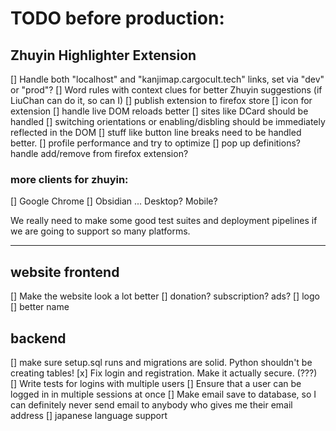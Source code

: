 # TODO before production:

## Zhuyin Highlighter Extension
[] Handle both "localhost" and "kanjimap.cargocult.tech" links, set via "dev" or "prod"?
[] Word rules with context clues for better Zhuyin suggestions (if LiuChan can do it, so can I)
[] publish extension to firefox store
    [] icon for extension
[] handle live DOM reloads better
    [] sites like DCard should be handled
    [] switching orientations or enabling/disbling should be immediately reflected in the DOM
[] stuff like button line breaks need to be handled better.
[] profile performance and try to optimize
[] pop up definitions? handle add/remove from firefox extension?

### more clients for zhuyin:
[] Google Chrome
[] Obsidian
... Desktop?
Mobile?

We really need to make some good test suites and deployment pipelines if we are going to support so many platforms.

---

## website frontend
[] Make the website look a lot better
[] donation? subscription?  ads?
[] logo
[] better name


## backend
[] make sure setup.sql runs and migrations are solid.  Python shouldn't be creating tables!
[x] Fix login and registration.  Make it actually secure. (???)
    [] Write tests for logins with multiple users
    [] Ensure that a user can be logged in in multiple sessions at once
[] Make email save to database, so I can definitely never send email to anybody who gives me their email address
[] japanese language support

